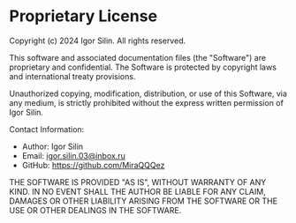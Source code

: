 # Proprietary License

Copyright (c) 2024 Igor Silin. All rights reserved.

This software and associated documentation files (the "Software") are proprietary 
and confidential. The Software is protected by copyright laws and international 
treaty provisions.

Unauthorized copying, modification, distribution, or use of this Software, via any medium, 
is strictly prohibited without the express written permission of Igor Silin.

Contact Information:
- Author: Igor Silin
- Email: igor.silin.03@inbox.ru
- GitHub: https://github.com/MiraQQQez

THE SOFTWARE IS PROVIDED "AS IS", WITHOUT WARRANTY OF ANY KIND. IN NO EVENT SHALL 
THE AUTHOR BE LIABLE FOR ANY CLAIM, DAMAGES OR OTHER LIABILITY ARISING FROM THE 
SOFTWARE OR THE USE OR OTHER DEALINGS IN THE SOFTWARE. 